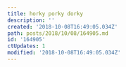 ```yaml
---
title: horky porky dorky
description: ''
created: '2018-10-08T16:49:05.034Z'
path: posts/2018/10/08/164905.md
id: '164905'
ctUpdates: 1
modified: '2018-10-08T16:49:05.034Z'
---
```

